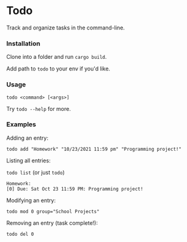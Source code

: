 # Todo
Track and organize tasks in the command-line.

### Installation
Clone into a folder and run `cargo build`.

Add path to `todo` to your env if you'd like.

### Usage
`todo <command> [<args>]`

Try `todo --help` for more.

### Examples
Adding an entry:

`todo add "Homework" "10/23/2021 11:59 pm" "Programming project!"`

Listing all entries:

`todo list` (or just `todo`)
```
Homework:
[0] Due: Sat Oct 23 11:59 PM: Programming project!
```

Modifying an entry:

`todo mod 0 group="School Projects"`

Removing an entry (task complete!):

`todo del 0`

